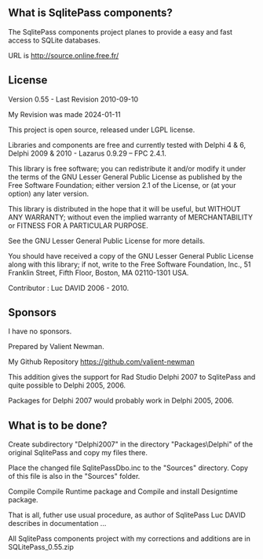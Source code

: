 ## What is SqlitePass components?

The SqlitePass components project planes to provide a easy and fast access to SQLite databases.

URL is http://source.online.free.fr/

## License

Version 0.55 - Last Revision 2010-09-10

My Revision was made 2024-01-11 

This project is open source, released under LGPL license. 

Libraries and components are free and currently tested with Delphi 4 & 6, Delphi 2009 & 2010 - Lazarus 0.9.29 – FPC 2.4.1.

This library is free software; you can redistribute it and/or modify it under the terms of the GNU Lesser General Public License as published by the Free Software Foundation; either version 2.1 of the License, or (at your option) any later version. 

This library is distributed in the hope that it will be useful, but WITHOUT ANY WARRANTY; without even the implied warranty of MERCHANTABILITY or FITNESS FOR A PARTICULAR PURPOSE. 

See the GNU Lesser General Public License for more details. 

You should have received a copy of the GNU Lesser General Public License along with this library; if not, write to the Free Software Foundation, Inc., 51 Franklin Street, Fifth Floor, Boston, MA 02110-1301 USA.

Contributor : Luc DAVID 2006 - 2010. 

## Sponsors

I have no sponsors.

Prepared by Valient Newman.

My Github Repository <https://github.com/valient-newman>

This addition gives the support for Rad Studio Delphi 2007 to SqlitePass and quite possible to Delphi 2005, 2006.

Packages for Delphi 2007 would probably work in Delphi 2005, 2006.

## What is to be done?

Create subdirectory "Delphi2007" in the directory "Packages\Delphi" of the original SqlitePass and copy my files there.

Place the changed file SqlitePassDbo.inc to the "Sources" directory. Copy of this file is also in the "Sources" folder.

Compile Compile Runtime package and Compile and install Designtime package.

That is all, futher use usual procedure, as author of SqlitePass Luc DAVID describes in documentation ...

All SqlitePass components project with my corrections and additions are in SQLitePass_0.55.zip